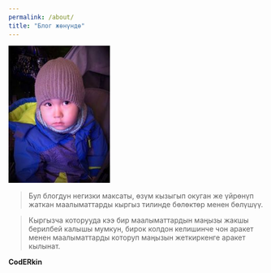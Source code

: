 ```yaml
---
permalink: /about/
title: "Блог жөнүндө"
---
```

![Блог жазуу](/assets/images/small-blogger.jpg)

>Бул блогдун негизки максаты, өзүм кызыгып окуган же үйрөнүп жаткан маалыматтарды кыргыз тилинде бөлөктөр менен бөлүшүү.

>Кыргызча которууда кээ бир маалыматтардын маңызы жакшы берилбей калышы мумкун, бирок колдон келишинче чон аракет менен маалыматтарды которуп маңызын жеткиркенге аракет кылынат.

**CodERkin**

 